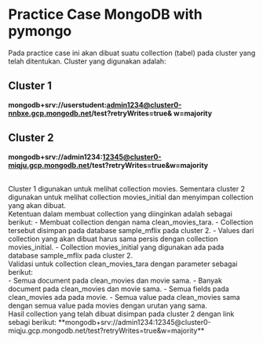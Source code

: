 # Practice Case MongoDB with pymongo
Pada practice case ini akan dibuat suatu collection (tabel) pada cluster yang telah ditentukan. Cluster yang digunakan adalah:

## Cluster 1
**mongodb+srv://userstudent:admin1234@cluster0-nnbxe.gcp.mongodb.net/test?retryWrites=true& w=majority**

## Cluster 2
**mongodb+srv://admin1234:12345@cluster0-miqju.gcp.mongodb.net/test?retryWrites=true&w=majority**

<br>
Cluster 1 digunakan untuk melihat collection movies. Sementara cluster 2 digunakan untuk melihat collection movies_initial dan menyimpan collection yang akan dibuat.

<br>
Ketentuan dalam membuat collection yang diinginkan adalah sebagai berikut:
- Membuat collection dengan nama clean_movies_tara.
- Collection tersebut disimpan pada database sample_mflix pada cluster 2.
- Values dari collection yang akan dibuat harus sama persis dengan collection movies_initial.
- Collection movies_initial yang digunakan ada pada database sample_mflix pada cluster 2.

<br>
Validasi untuk collection clean_movies_tara dengan parameter sebagai berikut: <br>
- Semua document pada clean_movies dan movie sama.
- Banyak document pada clean_movies dan movie sama.
- Semua fields pada clean_movies ada pada movie.
- Semua value pada clean_movies sama dengan semua value pada movies dengan urutan yang sama.

<br>
Hasil collection yang telah dibuat disimpan pada cluster 2 dengan link sebagi berikut:
**mongodb+srv://admin1234:12345@cluster0-miqju.gcp.mongodb.net/test?retryWrites=true&w=majority**
